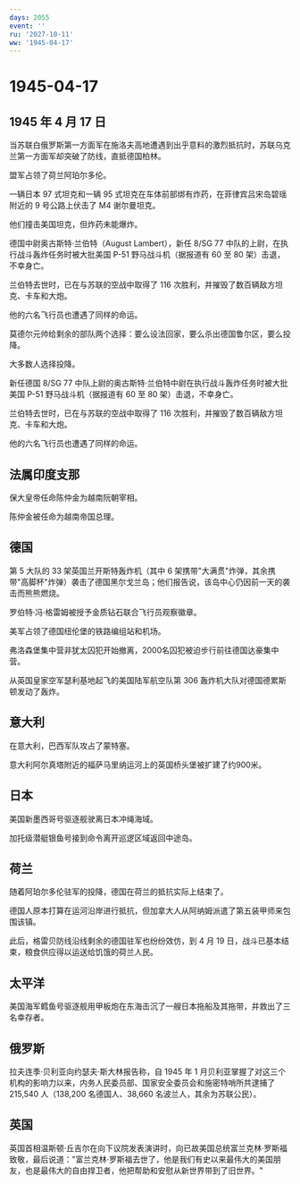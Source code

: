 ```yaml
---
days: 2055
event: ''
ru: '2027-10-11'
ww: '1945-04-17'
---
```


# 1945-04-17

## 1945 年 4 月 17 日

当苏联白俄罗斯第一方面军在施洛夫高地遭遇到出乎意料的激烈抵抗时，苏联乌克兰第一方面军却突破了防线，直抵德国柏林。

盟军占领了荷兰阿珀尔多伦。

一辆日本 97 式坦克和一辆 95
式坦克在车体前部绑有炸药，在菲律宾吕宋岛碧瑶附近的 9 号公路上伏击了 M4
谢尔曼坦克。

他们撞击美国坦克，但炸药未能爆炸。

德国中尉奥古斯特·兰伯特（August Lambert），新任 8/SG 77
中队的上尉，在执行战斗轰炸任务时被大批美国 P-51 野马战斗机（据报道有 60
至 80 架）击退，不幸身亡。

兰伯特去世时，已在与苏联的空战中取得了 116
次胜利，并摧毁了数百辆敌方坦克、卡车和大炮。

他的六名飞行员也遭遇了同样的命运。

莫德尔元帅给剩余的部队两个选择：要么设法回家，要么杀出德国鲁尔区，要么投降。

大多数人选择投降。

新任德国 8/SG 77
中队上尉的奥古斯特·兰伯特中尉在执行战斗轰炸任务时被大批美国 P-51
野马战斗机（据报道有 60 至 80 架）击退，不幸身亡。

兰伯特去世时，已在与苏联的空战中取得了 116
次胜利，并摧毁了数百辆敌方坦克、卡车和大炮。

他的六名飞行员也遭遇了同样的命运。

## 法属印度支那

保大皇帝任命陈仲金为越南阮朝宰相。

陈仲金被任命为越南帝国总理。

## 德国

第 5 大队的 33 架英国兰开斯特轰炸机（其中 6
架携带"大满贯"炸弹，其余携带"高脚杯"炸弹）袭击了德国黑尔戈兰岛；他们报告说，该岛中心仍因前一天的袭击而熊熊燃烧。

罗伯特·冯·格雷姆被授予金质钻石联合飞行员观察徽章。

美军占领了德国纽伦堡的铁路编组站和机场。

弗洛森堡集中营非犹太囚犯开始撤离，2000名囚犯被迫步行前往德国达豪集中营。

从英国皇家空军瑟利基地起飞的美国陆军航空队第 306
轰炸机大队对德国德累斯顿发动了轰炸。

## 意大利

在意大利，巴西军队攻占了蒙特塞。

意大利阿尔真塔附近的福萨马里纳运河上的英国桥头堡被扩建了约900米。

## 日本

美国新墨西哥号驱逐舰驶离日本冲绳海域。

加托级潜艇银鱼号接到命令离开巡逻区域返回中途岛。

## 荷兰

随着阿珀尔多伦驻军的投降，德国在荷兰的抵抗实际上结束了。

德国人原本打算在运河沿岸进行抵抗，但加拿大人从阿纳姆派遣了第五装甲师来包围该镇。

此后，格雷贝防线沿线剩余的德国驻军也纷纷效仿，到 4 月 19
日，战斗已基本结束，粮食供应得以运送给饥饿的荷兰人民。

## 太平洋

美国海军鳕鱼号驱逐舰用甲板炮在东海击沉了一艘日本拖船及其拖带，并救出了三名幸存者。

## 俄罗斯

拉夫连季·贝利亚向约瑟夫·斯大林报告称，自 1945 年 1
月贝利亚掌握了对这三个机构的影响力以来，内务人民委员部、国家安全委员会和施密特哨所共逮捕了
215,540 人（138,200 名德国人、38,660 名波兰人，其余为苏联公民）。

## 英国

英国首相温斯顿·丘吉尔在向下议院发表演讲时，向已故美国总统富兰克林·罗斯福致敬，最后说道："富兰克林·罗斯福去世了，他是我们有史以来最伟大的美国朋友，也是最伟大的自由捍卫者，他把帮助和安慰从新世界带到了旧世界。"